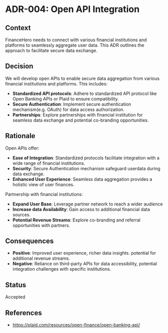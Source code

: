 # ADR-004: Open API Integration

## Context
FinanceHero needs to connect with various financial institutions and platforms to seamlessly aggregate user data. This ADR outlines the approach to facilitate secure data exchange.

## Decision
We will develop open APIs to enable secure data aggregation from various financial institutions and platforms. This includes:

- **Standardized API protocols**: Adhere to standardized API protocol like Open Banking APIs or Plaid to ensure compatibility.
- **Secure Authentication**: Implement secure authentication mechanism(e.g. OAuth) for data access authorization.
- **Partnerships**: Explore partnerships with financial institution for seamless data exchange and potential co-branding opportunities.

## Rationale
Open APIs offer:
- **Ease of Integration**: Standardized protocols facilitate integration with a wide range of financial institutions.
- **Security**: Secure Authentication mechanism safeguard userdata during data exchange.
- **Enhanced User Experience**: Seamless data aggregation provides a holistic view of user finances.

Partnership with financial institutions:
- **Expand User Base**: Leverage partner network to reach a wider audience
- **Increase data Availability**: Gain access to additional financial data sources.
- **Potential Revenue Streams**: Explore co-branding and referral opportunities with partners.

## Consequences
- **Positive**: Improved user experience, richer data insights. potential for additional revenue streams.
- **Negative**: Reliance on third-party APIs for data accessibility, potential integration challenges with specific institutions.

## Status
Accepted

## References
- https://plaid.com/resources/open-finance/open-banking-api/

